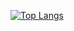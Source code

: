 

[![Top Langs](https://github-readme-stats.vercel.app/api/top-langs/?username=janektralan&layout=compact&theme=vision-friendly-dark)](https://github.com/anuraghazra/github-readme-stats)
